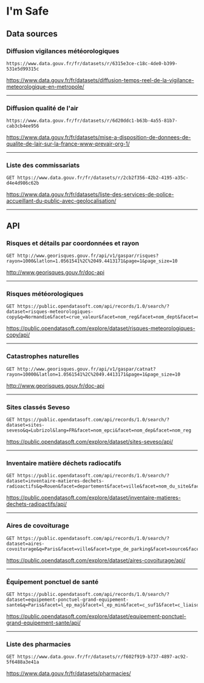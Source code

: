 # I'm Safe

## Data sources
### Diffusion vigilances météorologiques
```
https://www.data.gouv.fr/fr/datasets/r/6315e3ce-c18c-4de0-b399-531e5d99315c
```
https://www.data.gouv.fr/fr/datasets/diffusion-temps-reel-de-la-vigilance-meteorologique-en-metropole/

---

### Diffusion qualité de l'air
```
https://www.data.gouv.fr/fr/datasets/r/6d20ddc1-b63b-4a55-81b7-cab3cb4ee956
```
https://www.data.gouv.fr/fr/datasets/mise-a-disposition-de-donnees-de-qualite-de-lair-sur-la-france-www-prevair-org-1/

---

### Liste des commissariats
```
GET https://www.data.gouv.fr/fr/datasets/r/2cb2f356-42b2-4195-a35c-d4e4d986c62b
```
https://www.data.gouv.fr/fr/datasets/liste-des-services-de-police-accueillant-du-public-avec-geolocalisation/

---

## API
### Risques et détails par coordonnées et rayon
```
GET http://www.georisques.gouv.fr/api/v1/gaspar/risques?rayon=1000&latlon=1.0561541%2C%2049.4413171&page=1&page_size=10
```
http://www.georisques.gouv.fr/doc-api

---

### Risques météorologiques
```
GET https://public.opendatasoft.com/api/records/1.0/search/?dataset=risques-meteorologiques-copy&q=Normandie&facet=crue_valeur&facet=nom_reg&facet=nom_dept&facet=etat_vent&facet=etat_pluie_inondation&facet=etat_orage&facet=etat_inondation&facet=etat_neige&facet=etat_canicule&facet=etat_grand_froid&facet=etat_avalanches
```
https://public.opendatasoft.com/explore/dataset/risques-meteorologiques-copy/api/

---

### Catastrophes naturelles
```
GET http://www.georisques.gouv.fr/api/v1/gaspar/catnat?rayon=10000&latlon=1.0561541%2C%2049.4413171&page=1&page_size=10
```
http://www.georisques.gouv.fr/doc-api

---

### Sites classés Seveso
```
GET https://public.opendatasoft.com/api/records/1.0/search/?dataset=sites-seveso&q=Lubrizol&lang=FR&facet=nom_epci&facet=nom_dep&facet=nom_reg
```
https://public.opendatasoft.com/explore/dataset/sites-seveso/api/

---

### Inventaire matière déchets radiocatifs
```
GET https://public.opendatasoft.com/api/records/1.0/search/?dataset=inventaire-matieres-dechets-radioactifs&q=Rouen&facet=departement&facet=ville&facet=nom_du_site&facet=groupe_de_dechets&facet=categorie&facet=famille_in&facet=principaux_radionucleides
```
https://public.opendatasoft.com/explore/dataset/inventaire-matieres-dechets-radioactifs/api/

---

### Aires de covoiturage
```
GET https://public.opendatasoft.com/api/records/1.0/search/?dataset=aires-covoiturage&q=Paris&facet=ville&facet=type_de_parking&facet=source&facet=pmr&facet=transport_public&facet=prix&facet=ouverture&facet=lumiere&facet=velo&facet=couv4gbytel&facet=couv4gsfr&facet=couv4gorange&facet=couv4gfree&facet=nom_epci&facet=nom_dep&facet=nom_reg
```
https://public.opendatasoft.com/explore/dataset/aires-covoiturage/api/

---

### Équipement ponctuel de santé

```
GET https://public.opendatasoft.com/api/records/1.0/search/?dataset=equipement-ponctuel-grand-equipement-sante&q=Paris&facet=l_ep_maj&facet=l_ep_min&facet=c_suf1&facet=c_liaison&facet=l_voie&facet=c_niv3&facet=b_public&facet=c_gestion&facet=b_monument&facet=lib_ql1&facet=val_ql1&facet=lib_qn1&facet=n_sq_co&facet=n_sq_ee
```
https://public.opendatasoft.com/explore/dataset/equipement-ponctuel-grand-equipement-sante/api/

---


### Liste des pharmacies
```
GET https://www.data.gouv.fr/fr/datasets/r/f602f919-b737-4897-ac92-5f6488a3e41a
```
https://www.data.gouv.fr/fr/datasets/pharmacies/